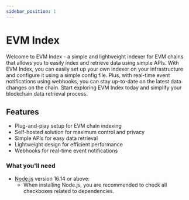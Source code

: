 ```yaml
---
sidebar_position: 1
---
```


# EVM Index

Welcome to EVM Index - a simple and lightweight indexer for EVM chains that allows you to easily index and retrieve data using simple APIs. With EVM Index, you can easily set up your own indexer on your infrastructure and configure it using a simple config file. Plus, with real-time event notifications using webhooks, you can stay up-to-date on the latest data changes on the chain. Start exploring EVM Index today and simplify your blockchain data retrieval process.

## Features

- Plug-and-play setup for EVM chain indexing
- Self-hosted solution for maximum control and privacy
- Simple APIs for easy data retrieval
- Lightweight design for efficient performance
- Webhooks for real-time event notifications

### What you'll need

- [Node.js](https://nodejs.org/en/download/) version 16.14 or above:
  - When installing Node.js, you are recommended to check all checkboxes related to dependencies.
